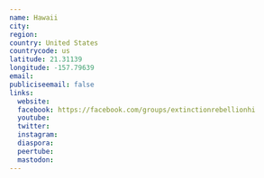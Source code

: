 ```yaml
---
name: Hawaii
city:
region:
country: United States
countrycode: us
latitude: 21.31139
longitude: -157.79639
email:
publiciseemail: false
links:
  website:
  facebook: https://facebook.com/groups/extinctionrebellionhi
  youtube:
  twitter:
  instagram:
  diaspora:
  peertube:
  mastodon:
---
```

